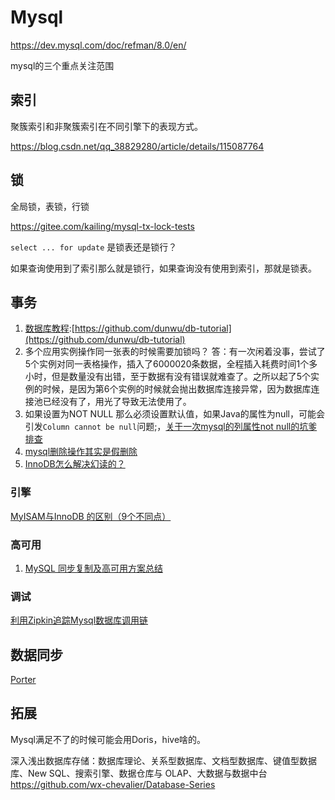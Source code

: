 Mysql
===

https://dev.mysql.com/doc/refman/8.0/en/

mysql的三个重点关注范围

## 索引

聚簇索引和非聚簇索引在不同引擎下的表现方式。

https://blog.csdn.net/qq_38829280/article/details/115087764


## 锁

全局锁，表锁，行锁

https://gitee.com/kailing/mysql-tx-lock-tests



`select ... for update` 是锁表还是锁行？

如果查询使用到了索引那么就是锁行，如果查询没有使用到索引，那就是锁表。






## 事务

1. [数据库教程](https://github.com/dunwu/db-tutorial):[https://github.com/dunwu/db-tutorial](https://github.com/dunwu/db-tutorial)
1. 多个应用实例操作同一张表的时候需要加锁吗？
答：有一次闲着没事，尝试了5个实例对同一表格操作，插入了6000020条数据，全程插入耗费时间1个多小时，但是数量没有出错，至于数据有没有错误就难查了。之所以起了5个实例的时候，是因为第6个实例的时候就会抛出数据库连接异常，因为数据库连接池已经没有了，用光了导致无法使用了。
1. 如果设置为NOT NULL 那么必须设置默认值，如果Java的属性为null，可能会引发`Column cannot be null`问题;，[关于一次mysql的列属性not null的坑爹排查](https://blog.csdn.net/fyhailin/article/details/78538610)
1. [mysql删除操作其实是假删除](https://zhuanlan.zhihu.com/p/66336976)
1. [InnoDB怎么解决幻读的？](https://blog.csdn.net/qq_33330687/article/details/89004462)

### 引擎

[MyISAM与InnoDB 的区别（9个不同点）](https://blog.csdn.net/qq_35642036/article/details/82820178)

### 高可用
1. [MySQL 同步复制及高可用方案总结](https://segmentfault.com/a/1190000022313462)


### 调试

[利用Zipkin追踪Mysql数据库调用链](https://segmentfault.com/a/1190000014751181)



## 数据同步

[Porter](https://gitee.com/sxfad/porter)

## 拓展

Mysql满足不了的时候可能会用Doris，hive啥的。


深入浅出数据库存储：数据库理论、关系型数据库、文档型数据库、键值型数据库、New SQL、搜索引擎、数据仓库与 OLAP、大数据与数据中台
https://github.com/wx-chevalier/Database-Series





